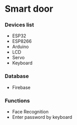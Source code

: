 # Smart door

### Devices list
- ESP32
- ESP8266
- Arduino
- LCD
- Servo
- Keyboard

### Database
- Firebase

### Functions
- Face Recognition
- Enter password by keyboard
